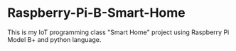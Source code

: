 # Raspberry-Pi-B-Smart-Home
This is my IoT programming class "Smart Home" project using Raspberry Pi Model B+ and python language. 
